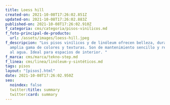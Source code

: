 ```yaml
---
title: Loess hill
created-on: 2021-10-08T17:26:02.851Z
updated-on: 2021-10-08T17:26:02.883Z
published-on: 2021-10-08T17:26:02.910Z
f_categoria: cms/categoria/pisos-vinilicos.md
f_foto-principal-de-producto:
  url: /assets/images/loess-hill.jpeg
f_descripcion: "Los pisos vinílicos y de linóleum ofrecen belleza, durabilidad y
  amplia gama de colores y texturas. Son de mantenimiento sencillo y resistentes
  al agua. Ideal para espacios de interior. "
f_marca: cms/marca/tekno-step.md
f_linea: cms/linea/linóleum-y-sintéticos.md
tags: pisos
layout: "[pisos].html"
date: 2021-10-08T17:26:02.950Z
seo:
  noindex: false
  twitter:title: summary
  twitter:card: summary
---
```

